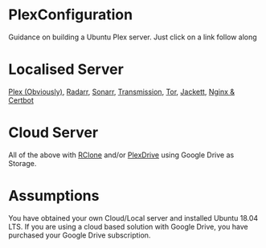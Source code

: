 # PlexConfiguration
Guidance on building a Ubuntu Plex server. Just click on a link follow along

# Localised Server 
[Plex (Obviously)](http://https://github.com/JustGoodOldHaroldHere/PlexConfiguration/blob/master/Plex%20Installation.md "Plex (Obviously)"), 
[Radarr](http://https://github.com/JustGoodOldHaroldHere/PlexConfiguration/blob/master/Radarr%20Installation.md "Radarr"), 
[Sonarr](http://https://github.com/JustGoodOldHaroldHere/PlexConfiguration/blob/master/Sonarr%20Installation.md "Sonarr"), 
[Transmission](http://https://github.com/JustGoodOldHaroldHere/PlexConfiguration/blob/master/Transmission%20Installation.md "Transmission"), 
[Tor](http://https://github.com/JustGoodOldHaroldHere/PlexConfiguration/blob/master/Tor%20Installation.md "Tor"), 
[Jackett](http://https://github.com/JustGoodOldHaroldHere/PlexConfiguration/blob/master/Jackett%20Installation.md "Jackett"), 
[Nginx & Certbot](http://https://github.com/JustGoodOldHaroldHere/PlexConfiguration/blob/master/Nginx%20And%20Certbot.md "Nginx & Certbot")

# Cloud Server
All of the above with [RClone](http://https://github.com/JustGoodOldHaroldHere/PlexConfiguration/blob/master/Rclone%20Installation.md "RClone") and/or [PlexDrive](http://https://github.com/JustGoodOldHaroldHere/PlexConfiguration/blob/master/PlexDrive%20Installation.md "PlexDrive") using Google Drive as Storage. 

# Assumptions
You have obtained your own Cloud/Local server and installed Ubuntu 18.04 LTS. If you are using a cloud based solution with Google Drive, you have purchased your Google Drive subscription.
